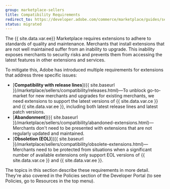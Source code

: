 ```yaml
---
group: marketplace-sellers
title: Compatibility Requirements
redirect_to: https://developer.adobe.com/commerce/marketplace/guides/sellers/compatibility/requirements/
status: migrated
---
```


The {{ site.data.var.ee}} Marketplace requires extensions to adhere to standards of quality and maintenance. Merchants that install extensions that are not well maintained suffer from an inability to upgrade. This inability exposes merchants to security risks and prevents them from accessing the latest features in other extensions and services.

To mitigate this, Adobe has introduced multiple requirements for extensions that address three specific issues:

-  [**Compatibility with release lines**]({{ site.baseurl }}/marketplace/sellers/compatibility/releases.html)—To unblock go-to-market for new merchants and upgrades for existing merchants, we need extensions to support the latest versions of {{ site.data.var.ce }} and {{ site.data.var.ee }}, including both latest release lines and latest patch versions.
-  [**Abandonment**]({{ site.baseurl }}/marketplace/sellers/compatibility/abandoned-extensions.html)—Merchants don't need to be presented with extensions that are not regularly updated and maintained.
-  [**Obsoletion (EOL)**]({{ site.baseurl }}/marketplace/sellers/compatibility/obsolete-extensions.html)—Merchants need to be protected from situations when a significant number of available extensions only support EOL versions of {{ site.data.var.ce }} and {{ site.data.var.ee }}.

The topics in this section describe these requirements in more detail. They're also covered in the Policies section of the Developer Portal (to see Policies, go to Resources in the top menu).
